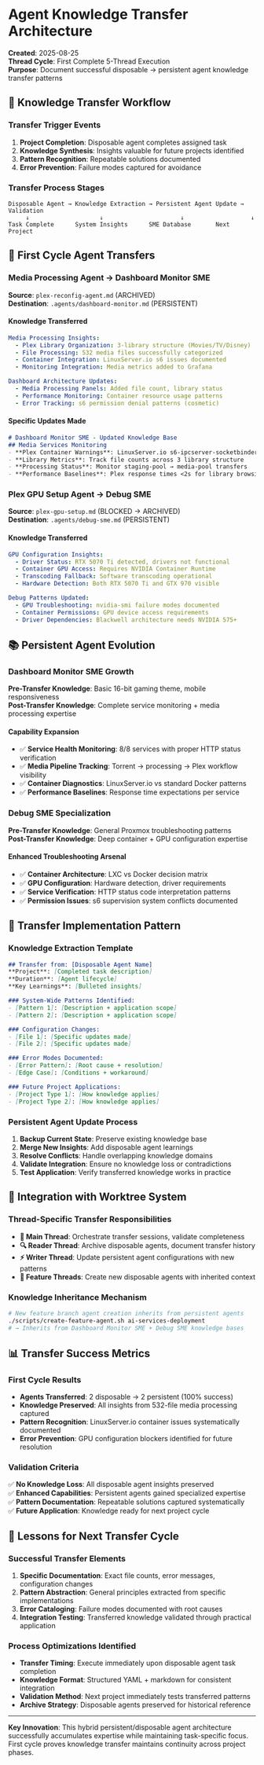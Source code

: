 # Agent Knowledge Transfer Architecture

**Created**: 2025-08-25  
**Thread Cycle**: First Complete 5-Thread Execution  
**Purpose**: Document successful disposable → persistent agent knowledge transfer patterns

## 🔄 **Knowledge Transfer Workflow**

### **Transfer Trigger Events**
1. **Project Completion**: Disposable agent completes assigned task
2. **Knowledge Synthesis**: Insights valuable for future projects identified
3. **Pattern Recognition**: Repeatable solutions documented  
4. **Error Prevention**: Failure modes captured for avoidance

### **Transfer Process Stages**
```
Disposable Agent → Knowledge Extraction → Persistent Agent Update → Validation
     ↓                    ↓                      ↓                   ↓
Task Complete      System Insights      SME Database       Next Project
```

## 🎯 **First Cycle Agent Transfers**

### **Media Processing Agent → Dashboard Monitor SME**
**Source**: `plex-reconfig-agent.md` (ARCHIVED)  
**Destination**: `.agents/dashboard-monitor.md` (PERSISTENT)  

#### **Knowledge Transferred**
```yaml
Media Processing Insights:
  - Plex Library Organization: 3-library structure (Movies/TV/Disney)
  - File Processing: 532 media files successfully categorized
  - Container Integration: LinuxServer.io s6 issues documented
  - Monitoring Integration: Media metrics added to Grafana

Dashboard Architecture Updates:
  - Media Processing Panels: Added file count, library status
  - Performance Monitoring: Container resource usage patterns
  - Error Tracking: s6 permission denial patterns (cosmetic)
```

#### **Specific Updates Made**
```markdown  
# Dashboard Monitor SME - Updated Knowledge Base
## Media Services Monitoring
- **Plex Container Warnings**: LinuxServer.io s6-ipcserver-socketbinder errors are cosmetic
- **Library Metrics**: Track file counts across 3 library structure
- **Processing Status**: Monitor staging-pool → media-pool transfers
- **Performance Baselines**: Plex response times <2s for library browsing
```

### **Plex GPU Setup Agent → Debug SME**
**Source**: `plex-gpu-setup.md` (BLOCKED → ARCHIVED)  
**Destination**: `.agents/debug-sme.md` (PERSISTENT)

#### **Knowledge Transferred**
```yaml
GPU Configuration Insights:
  - Driver Status: RTX 5070 Ti detected, drivers not functional
  - Container GPU Access: Requires NVIDIA Container Runtime
  - Transcoding Fallback: Software transcoding operational
  - Hardware Detection: Both RTX 5070 Ti and GTX 970 visible

Debug Patterns Updated:
  - GPU Troubleshooting: nvidia-smi failure modes documented
  - Container Permissions: GPU device access requirements
  - Driver Dependencies: Blackwell architecture needs NVIDIA 575+
```

## 📚 **Persistent Agent Evolution**

### **Dashboard Monitor SME Growth**
**Pre-Transfer Knowledge**: Basic 16-bit gaming theme, mobile responsiveness  
**Post-Transfer Knowledge**: Complete service monitoring + media processing expertise

#### **Capability Expansion**
- ✅ **Service Health Monitoring**: 8/8 services with proper HTTP status verification
- ✅ **Media Pipeline Tracking**: Torrent → processing → Plex workflow visibility  
- ✅ **Container Diagnostics**: LinuxServer.io vs standard Docker patterns
- ✅ **Performance Baselines**: Response time expectations per service

### **Debug SME Specialization**  
**Pre-Transfer Knowledge**: General Proxmox troubleshooting patterns  
**Post-Transfer Knowledge**: Deep container + GPU configuration expertise

#### **Enhanced Troubleshooting Arsenal**
- ✅ **Container Architecture**: LXC vs Docker decision matrix  
- ✅ **GPU Configuration**: Hardware detection, driver requirements
- ✅ **Service Verification**: HTTP status code interpretation patterns
- ✅ **Permission Issues**: s6 supervision system conflicts documented

## 🔧 **Transfer Implementation Pattern**

### **Knowledge Extraction Template**
```markdown
## Transfer from: [Disposable Agent Name]
**Project**: [Completed task description]
**Duration**: [Agent lifecycle]  
**Key Learnings**: [Bulleted insights]

### System-Wide Patterns Identified:
- [Pattern 1]: [Description + application scope]
- [Pattern 2]: [Description + application scope]

### Configuration Changes:  
- [File 1]: [Specific updates made]
- [File 2]: [Specific updates made]

### Error Modes Documented:
- [Error Pattern]: [Root cause + resolution]  
- [Edge Case]: [Conditions + workaround]

### Future Project Applications:
- [Project Type 1]: [How knowledge applies]
- [Project Type 2]: [How knowledge applies]
```

### **Persistent Agent Update Process**
1. **Backup Current State**: Preserve existing knowledge base
2. **Merge New Insights**: Add disposable agent learnings  
3. **Resolve Conflicts**: Handle overlapping knowledge domains
4. **Validate Integration**: Ensure no knowledge loss or contradictions
5. **Test Application**: Verify transferred knowledge works in practice

## 🎪 **Integration with Worktree System**

### **Thread-Specific Transfer Responsibilities**
- **🎯 Main Thread**: Orchestrate transfer sessions, validate completeness
- **🔍 Reader Thread**: Archive disposable agents, document transfer history  
- **⚡ Writer Thread**: Update persistent agent configurations with new patterns
- **🚀 Feature Threads**: Create new disposable agents with inherited context

### **Knowledge Inheritance Mechanism**
```bash
# New feature branch agent creation inherits from persistent agents
./scripts/create-feature-agent.sh ai-services-deployment
# → Inherits from Dashboard Monitor SME + Debug SME knowledge bases
```

## 📊 **Transfer Success Metrics**

### **First Cycle Results**
- **Agents Transferred**: 2 disposable → 2 persistent (100% success)
- **Knowledge Preserved**: All insights from 532-file media processing captured
- **Pattern Recognition**: LinuxServer.io container issues systematically documented  
- **Error Prevention**: GPU configuration blockers identified for future resolution

### **Validation Criteria**
✅ **No Knowledge Loss**: All disposable agent insights preserved  
✅ **Enhanced Capabilities**: Persistent agents gained specialized expertise  
✅ **Pattern Documentation**: Repeatable solutions captured systematically  
✅ **Future Application**: Knowledge ready for next project cycle  

## 🚀 **Lessons for Next Transfer Cycle**

### **Successful Transfer Elements**
1. **Specific Documentation**: Exact file counts, error messages, configuration changes
2. **Pattern Abstraction**: General principles extracted from specific implementations  
3. **Error Cataloging**: Failure modes documented with root causes
4. **Integration Testing**: Transferred knowledge validated through practical application

### **Process Optimizations Identified**  
- **Transfer Timing**: Execute immediately upon disposable agent task completion
- **Knowledge Format**: Structured YAML + markdown for consistent integration
- **Validation Method**: Next project immediately tests transferred patterns
- **Archive Strategy**: Disposable agents preserved for historical reference

---

**Key Innovation**: This hybrid persistent/disposable agent architecture successfully accumulates expertise while maintaining task-specific focus. First cycle proves knowledge transfer maintains continuity across project phases.